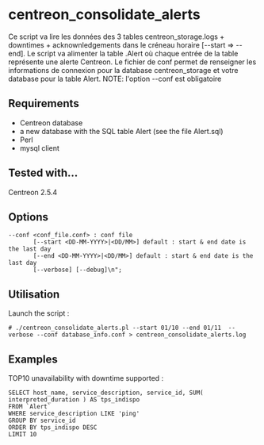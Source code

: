 # centreon_consolidate_alerts

<FRENCH>
Ce script va lire les données des 3 tables centreon_storage.logs + downtimes + acknownledgements
dans le créneau horaire [--start => --end]. Le script va alimenter la table <your_database>.Alert
où chaque entrée de la table représente une alerte Centreon. Le fichier de conf permet de renseigner
les informations de connexion pour la database centreon_storage et votre database pour la table Alert.
NOTE: l'option --conf est obligatoire
</FRENCH>

## Requirements

  - Centreon database
  - a new database with the SQL table Alert (see the file Alert.sql)
  - Perl
  - mysql client

## Tested with...

Centreon 2.5.4

## Options
```erb
--conf <conf_file.conf> : conf file
       [--start <DD-MM-YYYY>|<DD/MM>] default : start & end date is the last day
       [--end <DD-MM-YYYY>|<DD/MM>] default : start & end date is the last day
       [--verbose] [--debug]\n";
```

## Utilisation 

Launch the script :
```erb
# ./centreon_consolidate_alerts.pl --start 01/10 --end 01/11  --verbose --conf database_info.conf > centreon_consolidate_alerts.log
```

## Examples 

TOP10 unavailability with downtime supported :
```erb
SELECT host_name, service_description, service_id, SUM( interpreted_duration ) AS tps_indispo
FROM `Alert` 
WHERE service_description LIKE 'ping'
GROUP BY service_id
ORDER BY tps_indispo DESC
LIMIT 10


```

